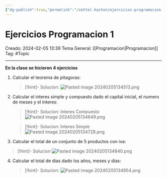 ```yaml
---
{"dg-publish":true,"permalink":"/zettel-kasten/ejercicios-programacion-1/"}
---
```



# Ejercicios Programacion 1
Creado: 2024-02-05 13:39
Tema General: [[Programacion\|Programacion]]
Tag: #Topic


___
**En la clase se hicieron 4 ejercicios**

1. Calcular el teorema de pitagoras:
	>[!hint]- Solucion:
	>![Pasted image 20240205134513.png](/img/user/Attachments/Pasted%20image%2020240205134513.png)
	
2. Calcular el interes simple y compuesto dado el capital inicial, el numero de meses y el interes:
	>[!hint]- Solucion: Interes Compuesto
	>![Pasted image 20240205134649.png](/img/user/Attachments/Pasted%20image%2020240205134649.png) 
	
	>[!hint]- Solucion: Interes Simple
	>![Pasted image 20240205134728.png](/img/user/Attachments/Pasted%20image%2020240205134728.png)
3. Calcular el total de un conjunto de 5 productos con iva:
>[!hint]- Solucion
>![Pasted image 20240205134840.png](/img/user/Attachments/Pasted%20image%2020240205134840.png)
4. Calcular el total de dias dado los años, meses y dias:
	>[!hint]- Solucion:
	>![Pasted image 20240205134954.png](/img/user/Attachments/Pasted%20image%2020240205134954.png)